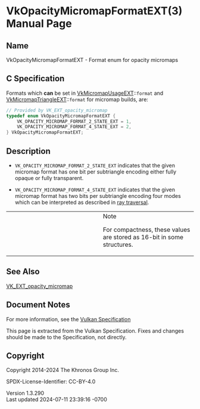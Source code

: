 # VkOpacityMicromapFormatEXT(3) Manual Page

## Name

VkOpacityMicromapFormatEXT - Format enum for opacity micromaps



## <a href="#_c_specification" class="anchor"></a>C Specification

Formats which **can** be set in
[VkMicromapUsageEXT](https://registry.khronos.org/vulkan/specs/1.3-extensions/man/html/VkMicromapUsageEXT.html)::`format` and
[VkMicromapTriangleEXT](https://registry.khronos.org/vulkan/specs/1.3-extensions/man/html/VkMicromapTriangleEXT.html)::`format` for
micromap builds, are:

``` c
// Provided by VK_EXT_opacity_micromap
typedef enum VkOpacityMicromapFormatEXT {
    VK_OPACITY_MICROMAP_FORMAT_2_STATE_EXT = 1,
    VK_OPACITY_MICROMAP_FORMAT_4_STATE_EXT = 2,
} VkOpacityMicromapFormatEXT;
```

## <a href="#_description" class="anchor"></a>Description

- `VK_OPACITY_MICROMAP_FORMAT_2_STATE_EXT` indicates that the given
  micromap format has one bit per subtriangle encoding either fully
  opaque or fully transparent.

- `VK_OPACITY_MICROMAP_FORMAT_4_STATE_EXT` indicates that the given
  micromap format has two bits per subtriangle encoding four modes which
  can be interpreted as described in <a
  href="https://registry.khronos.org/vulkan/specs/1.3-extensions/html/vkspec.html#ray-opacity-micromap"
  target="_blank" rel="noopener">ray traversal</a>.

<table>
<colgroup>
<col style="width: 50%" />
<col style="width: 50%" />
</colgroup>
<tbody>
<tr>
<td class="icon"><em></em></td>
<td class="content">Note
<p>For compactness, these values are stored as 16-bit in some
structures.</p></td>
</tr>
</tbody>
</table>

## <a href="#_see_also" class="anchor"></a>See Also

[VK_EXT_opacity_micromap](https://registry.khronos.org/vulkan/specs/1.3-extensions/man/html/VK_EXT_opacity_micromap.html)

## <a href="#_document_notes" class="anchor"></a>Document Notes

For more information, see the <a
href="https://registry.khronos.org/vulkan/specs/1.3-extensions/html/vkspec.html#VkOpacityMicromapFormatEXT"
target="_blank" rel="noopener">Vulkan Specification</a>

This page is extracted from the Vulkan Specification. Fixes and changes
should be made to the Specification, not directly.

## <a href="#_copyright" class="anchor"></a>Copyright

Copyright 2014-2024 The Khronos Group Inc.

SPDX-License-Identifier: CC-BY-4.0

Version 1.3.290  
Last updated 2024-07-11 23:39:16 -0700
